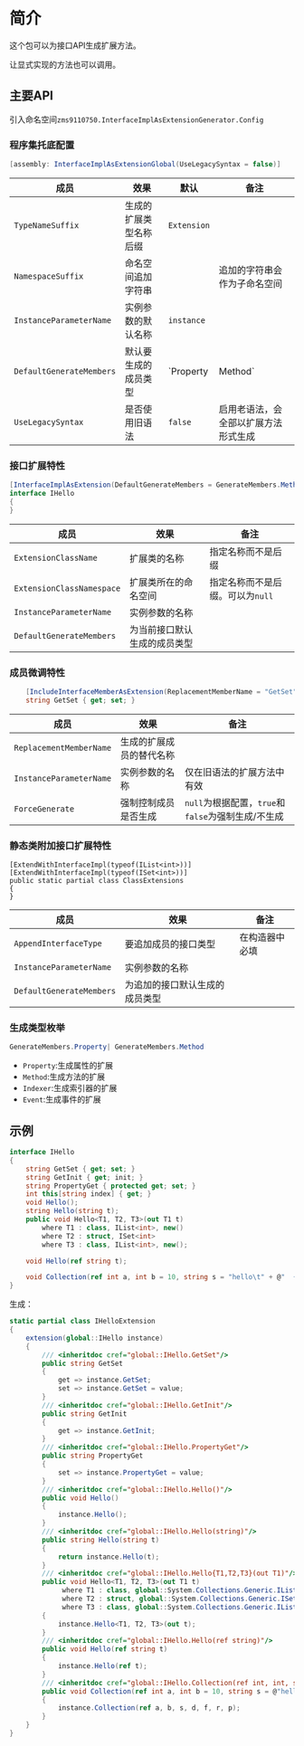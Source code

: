 ﻿# 简介

这个包可以为接口API生成扩展方法。

让显式实现的方法也可以调用。


## 主要API
引入命名空间`zms9110750.InterfaceImplAsExtensionGenerator.Config`

### 程序集托底配置
```csharp
[assembly: InterfaceImplAsExtensionGlobal(UseLegacySyntax = false)]
```

成员|效果|默认|备注
-|-|-|-
`TypeNameSuffix`|生成的扩展类型名称后缀|`Extension`|
`NamespaceSuffix`|命名空间追加字符串||追加的字符串会作为子命名空间
`InstanceParameterName`|实例参数的默认名称|`instance`|
`DefaultGenerateMembers`|默认要生成的成员类型| `Property | Method`|目前信誉发不支持索引器和事件
`UseLegacySyntax`|是否使用旧语法|`false`|启用老语法，会全部以扩展方法形式生成


### 接口扩展特性
```csharp
[InterfaceImplAsExtension(DefaultGenerateMembers = GenerateMembers.Method)]
interface IHello
{
}
```
成员|效果|备注
-|-|-
`ExtensionClassName`|扩展类的名称|指定名称而不是后缀
`ExtensionClassNamespace`|扩展类所在的命名空间|指定名称而不是后缀。可以为`null`
`InstanceParameterName`|实例参数的名称|
`DefaultGenerateMembers`|为当前接口默认生成的成员类型|

### 成员微调特性
```csharp
	[IncludeInterfaceMemberAsExtension(ReplacementMemberName = "GetSet")]
	string GetSet { get; set; }
```
成员|效果|备注
-|-|-
`ReplacementMemberName`|生成的扩展成员的替代名称|
`InstanceParameterName`|实例参数的名称|仅在旧语法的扩展方法中有效
`ForceGenerate`|强制控制成员是否生成|`null`为根据配置，`true`和`false`为强制生成/不生成

### 静态类附加接口扩展特性
```csaharp
[ExtendWithInterfaceImpl(typeof(IList<int>))]
[ExtendWithInterfaceImpl(typeof(ISet<int>))]
public static partial class ClassExtensions
{
}
```
成员|效果|备注
-|-|-
`AppendInterfaceType`|要追加成员的接口类型|在构造器中必填
`InstanceParameterName`|实例参数的名称|
`DefaultGenerateMembers`|为追加的接口默认生成的成员类型|

### 生成类型枚举
```csharp
GenerateMembers.Property| GenerateMembers.Method
```

- `Property`:生成属性的扩展
- `Method`:生成方法的扩展
- `Indexer`:生成索引器的扩展
- `Event`:生成事件的扩展



 
## 示例

```csharp
interface IHello
{
	string GetSet { get; set; }
	string GetInit { get; init; }
	string PropertyGet { protected get; set; }
	int this[string index] { get; }
	void Hello();
	string Hello(string t);
	public void Hello<T1, T2, T3>(out T1 t)
		where T1 : class, IList<int>, new()
		where T2 : struct, ISet<int>
		where T3 : class, IList<int>, new();

	void Hello(ref string t);

	void Collection(ref int a, int b = 10, string s = "hello\t" + @"  {你好}""{哈哈}  ", bool d = true | true ^ true, float f = 34, Color r = Color.Red, params int[] p);
}
```
生成：
```csharp
static partial class IHelloExtension
{
    extension(global::IHello instance)
    {
        /// <inheritdoc cref="global::IHello.GetSet"/>
        public string GetSet
        {
            get => instance.GetSet;
            set => instance.GetSet = value;
        }
        /// <inheritdoc cref="global::IHello.GetInit"/>
        public string GetInit
        {
            get => instance.GetInit;
        }
        /// <inheritdoc cref="global::IHello.PropertyGet"/>
        public string PropertyGet
        {
            set => instance.PropertyGet = value;
        }
        /// <inheritdoc cref="global::IHello.Hello()"/>
        public void Hello()
        {
            instance.Hello();
        }
        /// <inheritdoc cref="global::IHello.Hello(string)"/>
        public string Hello(string t)
        {
            return instance.Hello(t);
        }
        /// <inheritdoc cref="global::IHello.Hello{T1,T2,T3}(out T1)"/>
        public void Hello<T1, T2, T3>(out T1 t)
             where T1 : class, global::System.Collections.Generic.IList<int>, new()
             where T2 : struct, global::System.Collections.Generic.ISet<int>
             where T3 : class, global::System.Collections.Generic.IList<int>, new()
        {
            instance.Hello<T1, T2, T3>(out t);
        }
        /// <inheritdoc cref="global::IHello.Hello(ref string)"/>
        public void Hello(ref string t)
        {
            instance.Hello(ref t);
        }
        /// <inheritdoc cref="global::IHello.Collection(ref int, int, string, bool, float, global::Color, int[])"/>
        public void Collection(ref int a, int b = 10, string s = @"hello	  {你好}""{哈哈}  ", bool d = true, float f = 34f, global::Color r = (global::Color)1 /* CA1069 */ , params int[] p)
        {
            instance.Collection(ref a, b, s, d, f, r, p);
        }
    }
}
```












